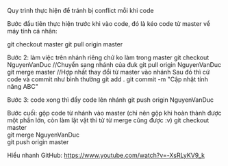 Quy trình thực hiện để tránh bị conflict mỗi khi code

Bước đầu tiên thực hiện trước khi vào code, đó là kéo code từ master về máy tính cá nhân:

git checkout master
git pull origin master

Bước 2: làm việc trên nhánh riêng chứ ko làm trong master
git checkout NguyenVanDuc //Chuyển sang nhánh của đuk
git pull origin NguyenVanDuc 
git merge master //Hợp nhất thay đổi từ master vào nhánh
Sau đó thì cứ code và commit như bình thường
git add .
git commit -m "Cập nhật tính năng ABC"

Bước 3: code xong thì đẩy code lên nhánh
git push origin NguyenVanDuc

Bước cuối: gộp code từ nhánh vào master (chỉ nên gộp khi hoàn thành được một phần lớn, còn làm lặt vặt thì từ từ merge cũng được :v)
git checkout master         
git merge NguyenVanDuc     
git push origin master  

Hiểu nhanh GitHub: https://www.youtube.com/watch?v=-XsRLyKV9_k

